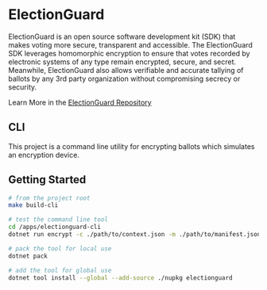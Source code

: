 # ElectionGuard

ElectionGuard is an open source software development kit (SDK) that makes voting more secure, transparent and accessible. The ElectionGuard SDK leverages homomorphic encryption to ensure that votes recorded by electronic systems of any type remain encrypted, secure, and secret. Meanwhile, ElectionGuard also allows verifiable and accurate tallying of ballots by any 3rd party organization without compromising secrecy or security.

Learn More in the [ElectionGuard Repository](https://github.com/microsoft/electionguard)

## CLI

This project is a command line utility for encrypting ballots which simulates an encryption device.

## Getting Started

```bash
# from the project root
make build-cli

# test the command line tool
cd /apps/electionguard-cli
dotnet run encrypt -c ./path/to/context.json -m ./path/to/manifest.json -b ./path/to/plaintext-ballots -d ./path/to/device.json -o ./path/to/results

# pack the tool for local use
dotnet pack

# add the tool for global use
dotnet tool install --global --add-source ./nupkg electionguard

```